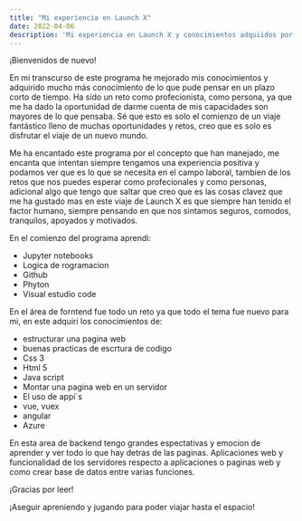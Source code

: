 ```yaml
---
title: "Mi experiencia en Launch X"
date: 2022-04-06
description: 'Mi experiencia en Launch X y conocimientos adquiidos por este programa de oportunidades'
---
```


¡Bienvenidos de nuevo!

En mi transcurso de este programa he mejorado mis conocimientos y adquirido mucho más conocimiento de lo que pude 
pensar en un plazo corto de tiempo. Ha sido un reto como profecionista, como persona, ya que me ha dado la oportunidad
de darme cuenta de mis capacidades son mayores de lo que pensaba. Sé que esto es solo el comienzo de un viaje fantástico
lleno de muchas oportunidades y retos, creo que es solo es disfrutar el viaje de un nuevo mundo.

Me ha encantado este programa por el concepto que han manejado, me encanta que intentan siempre tengamos una experiencia 
positiva y podamos ver que es lo que se necesita en el campo laboral, tambien de los retos que nos puedes esperar como
profecionales y como personas, adicional algo que tengo que saltar que creo que es las cosas clavez que me ha gustado mas en 
este viaje de Launch X es que siempre han tenido el factor humano, siempre pensando en que nos sintamos seguros, comodos, 
tranquilos, apoyados y motivados.

En el comienzo del programa aprendi:
- Jupyter notebooks
- Logica de rogramacion
- Github
- Phyton
- Visual estudio code

En el área de forntend fue todo un reto ya que todo el tema fue nuevo para mi, en este adquiri los conocimientos de:

- estructurar una pagina web
- buenas practicas de escrtura de codigo
- Css 3
- Html 5
- Java script
- Montar una pagina web en un servidor
- El uso de  appi´s
- vue, vuex
- angular
- Azure

En esta area de backend tengo grandes espectativas y emocion de aprender y ver todo lo que hay detras de las paginas.
Aplicaciones web y funcionalidad de los servidores respecto a aplicaciones o paginas web y como crear base de datos entre
varias funciones.

¡Gracias por leer!

¡Aseguir apreniendo y jugando para poder viajar hasta el espacio!




